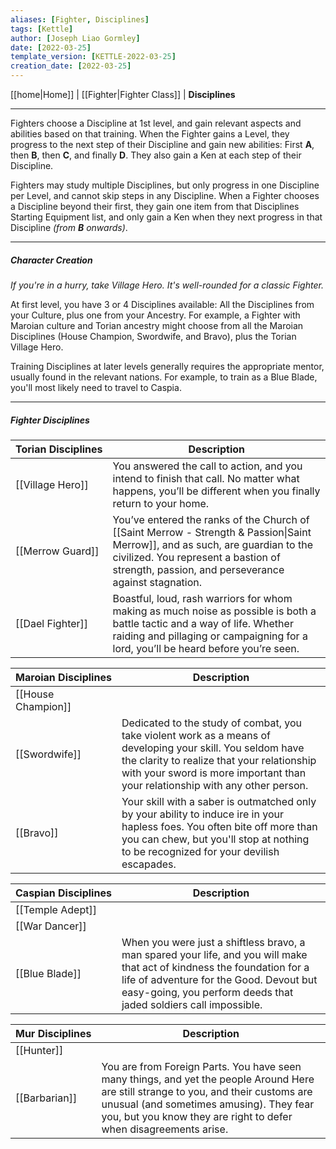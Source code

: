 ```yaml
---
aliases: [Fighter, Disciplines]
tags: [Kettle]
author: [Joseph Liao Gormley]
date: [2022-03-25]
template_version: [KETTLE-2022-03-25]
creation_date: [2022-03-25]
---
```

[[home|Home]] | [[Fighter|Fighter Class]] | **Disciplines**
___
Fighters choose a Discipline at 1st level, and gain relevant aspects and abilities based on that training. When the Fighter gains a Level, they progress to the next step of their Discipline and gain new abilities: First **A**, then **B**, then **C**, and finally **D**. They also gain a Ken at each step of their Discipline.

Fighters may study multiple Disciplines, but only progress in one Discipline per Level, and cannot skip steps in any Discipline. When a Fighter chooses a Discipline beyond their first, they gain one item from that Disciplines Starting Equipment list, and only gain a Ken when they next progress in that Discipline *(from **B** onwards)*.
___
##### Character Creation
*If you're in a hurry, take Village Hero. It's well-rounded for a classic Fighter.*

At first level, you have 3 or 4 Disciplines available: All the Disciplines from your Culture, plus one from your Ancestry. For example, a Fighter with Maroian culture and Torian ancestry might choose from all the Maroian Disciplines (House Champion, Swordwife, and Bravo), plus the Torian Village Hero.

Training Disciplines at later levels generally requires the appropriate mentor, usually found in the relevant nations. For example, to train as a Blue Blade, you'll most likely need to travel to Caspia.

---
##### Fighter Disciplines
| Torian&nbsp;Disciplines | Description                                                                                                                                                                                                                   |
| ----------------------- | ----------------------------------------------------------------------------------------------------------------------------------------------------------------------------------------------------------------------------- |
| [[Village Hero]]        | You answered the call to action, and you intend to finish that call. No matter what happens, you’ll be different when you finally return to your home.                                                                        |
| [[Merrow Guard]]        | You’ve entered the ranks of the Church of [[Saint Merrow - Strength & Passion\|Saint Merrow]], and as such, are guardian to the civilized. You represent a bastion of strength, passion, and perseverance against stagnation. |
| [[Dael Fighter]]        | Boastful, loud, rash warriors for whom making as much noise as possible is both a battle tactic and a way of life. Whether raiding and pillaging or campaigning for a lord, you’ll be heard before you’re seen.               |

| Maroian&nbsp;Disciplines | Description                                                                                                                                                                                                                                |
| ------------------------ | ------------------------------------------------------------------------------------------------------------------------------------------------------------------------------------------------------------------------------------------ |
| [[House Champion]]       |                                                                                                                                                                                                                                            |
| [[Swordwife]]            | Dedicated to the study of combat, you take violent work as a means of developing your skill. You seldom have the clarity to realize that your relationship with your sword is more important than your relationship with any other person. |
| [[Bravo]]                | Your skill with a saber is outmatched only by your ability to induce ire in your hapless foes. You often bite off more than you can chew, but you'll stop at nothing to be recognized for your devilish escapades.                         |

| Caspian&nbsp;Disciplines | Description                                                                                                                                                                                                                             |
| ------------------------ | --------------------------------------------------------------------------------------------------------------------------------------------------------------------------------------------------------------------------------------- |
| [[Temple Adept]]         |                                                                                                                                                                                                                                         |
| [[War Dancer]]           |                                                                                                                                                                                                                                         |
| [[Blue Blade]]           | When you were just a shiftless bravo, a man spared your life, and you will make that act of kindness the foundation for a life of adventure for the Good. Devout but easy-going, you perform deeds that jaded soldiers call impossible. |

| Mur&nbsp;Disciplines | Description                                                                                                                                                                                                                                          |
| -------------------- | ---------------------------------------------------------------------------------------------------------------------------------------------------------------------------------------------------------------------------------------------------- |
| [[Hunter]]           |                                                                                                                                                                                                                                                      |
| [[Barbarian]]        | You are from Foreign Parts. You have seen many things, and yet the people Around Here are still strange to you, and their customs are unusual (and sometimes amusing). They fear you, but you know they are right to defer when disagreements arise. |


<!--
| Maroian&nbsp;Disciplines  | Description                                                                                                                                                                                                               |
| ------------------------- | ------------------------------------------------------------------------------------------------------------------------------------------------------------------------------------------------------------------------- |
| *House Champion* |                                                                                                                                                                                                                           |
| *Swordwife*             |                                                                                                                                                                                                                           |
| [[Bravo]]                 | Your skill with a saber is only outmatched by your ability to induce ire in your hapless foes. You often bite off more than you can chew, but you'll stop at nothing to be recognized for your devilish escapades. |

| Caspian&nbsp;Disciplines  | Description |
| -------------------- | ----------- |
| [[Temple Adept]] or maybe [[War Dancer]]     |             |
| [[Blue Blade]]       |             |
| [[Third Discipline]] |             |

| Mur&nbsp;Disciplines      | Description |
| -------------------- | ----------- |
| *Hunter*           |             |
| [[Barbarian]]        |             |
| *Third Discipline* |             |
-->